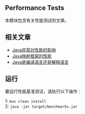 ## Performance Tests

本模块包含有关性能测试的文章。

## 相关文章

+ [Java异常对性能的影响](http://tu-yucheng.github.io/load/2023/05/12/java-exceptions-performance.html)
+ [Java映射框架的性能](http://tu-yucheng.github.io/load/2023/05/12/java-performance-mapping-frameworks.html)
+ [Java是编译语言还是解释语言](http://tu-yucheng.github.io/load/2023/05/12/java-compiled-interpreted.html)

## 运行

要运行性能基准测试，请执行以下操作：

1: `mvn clean install`   
2: `java -jar target/benchmarks.jar`
